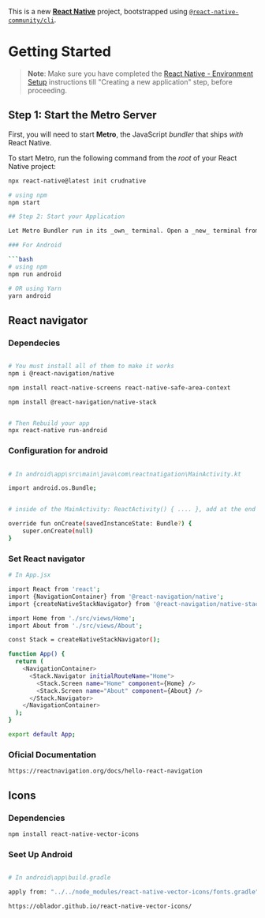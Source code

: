 This is a new [**React Native**](https://reactnative.dev) project, bootstrapped using [`@react-native-community/cli`](https://github.com/react-native-community/cli).

# Getting Started

> **Note**: Make sure you have completed the [React Native - Environment Setup](https://reactnative.dev/docs/environment-setup) instructions till "Creating a new application" step, before proceeding.

## Step 1: Start the Metro Server

First, you will need to start **Metro**, the JavaScript _bundler_ that ships _with_ React Native.

To start Metro, run the following command from the _root_ of your React Native project:

```bash
npx react-native@latest init crudnative
```

````bash
# using npm
npm start

## Step 2: Start your Application

Let Metro Bundler run in its _own_ terminal. Open a _new_ terminal from the _root_ of your React Native project. Run the following command to start your _Android_ or _iOS_ app:

### For Android

```bash
# using npm
npm run android

# OR using Yarn
yarn android
````

## React navigator

### Dependecies

```bash

# You must install all of them to make it works
npm i @react-navigation/native

npm install react-native-screens react-native-safe-area-context

npm install @react-navigation/native-stack


# Then Rebuild your app
npx react-native run-android

```

### Configuration for android

```bash

# In android\app\src\main\java\com\reactnatigation\MainActivity.kt

import android.os.Bundle;


# inside of the MainActivity: ReactActivity() { .... }, add at the end the next code

override fun onCreate(savedInstanceState: Bundle?) {
    super.onCreate(null)
}

```

### Set React navigator

```bash
# In App.jsx

import React from 'react';
import {NavigationContainer} from '@react-navigation/native';
import {createNativeStackNavigator} from '@react-navigation/native-stack';

import Home from './src/views/Home';
import About from './src/views/About';

const Stack = createNativeStackNavigator();

function App() {
  return (
    <NavigationContainer>
      <Stack.Navigator initialRouteName="Home">
        <Stack.Screen name="Home" component={Home} />
        <Stack.Screen name="About" component={About} />
      </Stack.Navigator>
    </NavigationContainer>
  );
}

export default App;


```

### Oficial Documentation

`https://reactnavigation.org/docs/hello-react-navigation`

## Icons

### Dependencies

```bash
npm install react-native-vector-icons

```

### Seet Up Android

```bash

# In android\app\build.gradle

apply from: "../../node_modules/react-native-vector-icons/fonts.gradle"

```

`https://oblador.github.io/react-native-vector-icons/`
